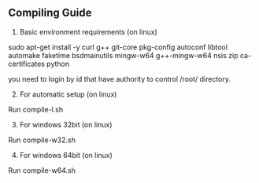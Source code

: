 Compiling Guide
----------------------------------------

1) Basic environment requirements (on linux)

sudo apt-get install -y curl g++ git-core pkg-config autoconf libtool automake faketime bsdmainutils mingw-w64 g++-mingw-w64 nsis zip ca-certificates python 

you need to login by id that have authority to control /root/ directory.

2) For automatic setup (on linux)

Run compile-l.sh

3) For windows 32bit (on linux)

Run compile-w32.sh

4) For windows 64bit (on linux)

Run compile-w64.sh

